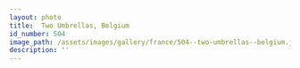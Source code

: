 ```yaml
---
layout: photo
title:  Two Umbrellas, Belgium
id_number: 504
image_path: /assets/images/gallery/france/504--two-umbrellas--belgium.jpg
description: ''
---
```

